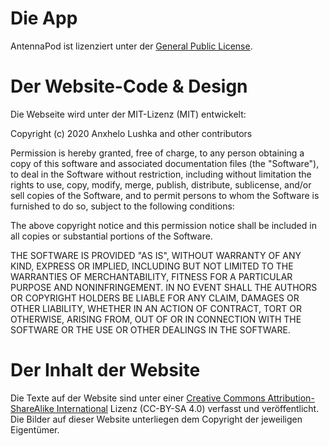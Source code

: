 # Die App

AntennaPod ist lizenziert unter der [General Public License](https://github.com/AntennaPod/AntennaPod/blob/develop/LICENSE).

# Der Website-Code & Design

Die Webseite wird unter der MIT-Lizenz (MIT) entwickelt:

Copyright (c) 2020 Anxhelo Lushka and other contributors

Permission is hereby granted, free of charge, to any person obtaining a copy of this software and associated documentation files (the "Software"), to deal in the Software without restriction, including without limitation the rights to use, copy, modify, merge, publish, distribute, sublicense, and/or sell copies of the Software, and to permit persons to whom the Software is furnished to do so, subject to the following conditions:

The above copyright notice and this permission notice shall be included in all copies or substantial portions of the Software.

THE SOFTWARE IS PROVIDED "AS IS", WITHOUT WARRANTY OF ANY KIND, EXPRESS OR IMPLIED, INCLUDING BUT NOT LIMITED TO THE WARRANTIES OF MERCHANTABILITY, FITNESS FOR A PARTICULAR PURPOSE AND NONINFRINGEMENT. IN NO EVENT SHALL THE AUTHORS OR COPYRIGHT HOLDERS BE LIABLE FOR ANY CLAIM, DAMAGES OR OTHER LIABILITY, WHETHER IN AN ACTION OF CONTRACT, TORT OR OTHERWISE, ARISING FROM, OUT OF OR IN CONNECTION WITH THE SOFTWARE OR THE USE OR OTHER DEALINGS IN THE SOFTWARE.

# Der Inhalt der Website

Die Texte auf der Website sind unter einer [Creative Commons Attribution-ShareAlike International](http://creativecommons.org/licenses/by-sa/4.0/legalcode) Lizenz (CC-BY-SA 4.0) verfasst und veröffentlicht. Die Bilder auf dieser Website unterliegen dem Copyright der jeweiligen Eigentümer.
